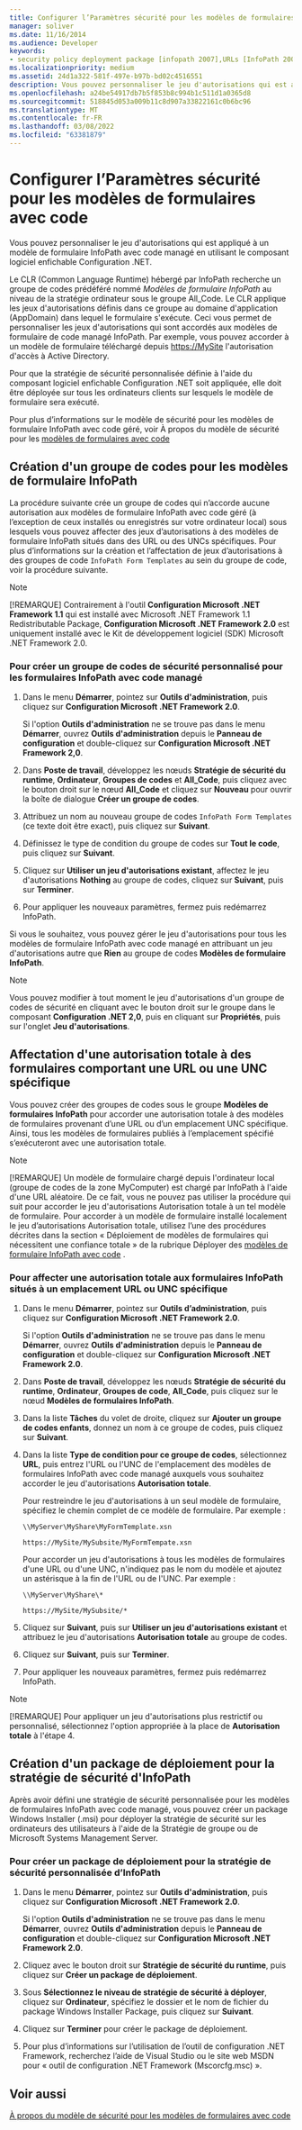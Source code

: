 ```yaml
---
title: Configurer l’Paramètres sécurité pour les modèles de formulaires avec code
manager: soliver
ms.date: 11/16/2014
ms.audience: Developer
keywords:
- security policy deployment package [infopath 2007],URLs [InfoPath 2007], assigning FullTrust,code access security [InfoPath 2007],UNCs [InfoPath 2007], assigning FullTrust,CAS [InfoPath 2007],security [InfoPath 2007], configuring,code groups [InfoPath 2007],FullTrust [InfoPath 2007], assigning to UNCs,FullTrust [InfoPath 2007], assigning to URLs
ms.localizationpriority: medium
ms.assetid: 24d1a322-581f-497e-b97b-bd02c4516551
description: Vous pouvez personnaliser le jeu d'autorisations qui est appliqué à un modèle de formulaire InfoPath avec code managé en utilisant le composant logiciel enfichable Configuration .NET.
ms.openlocfilehash: a24be54917db7b5f853b8c994b1c511d1a0365d8
ms.sourcegitcommit: 518845d053a009b11c8d907a33822161c0b6bc96
ms.translationtype: MT
ms.contentlocale: fr-FR
ms.lasthandoff: 03/08/2022
ms.locfileid: "63381879"
---
```

# <a name="configure-security-settings-for-form-templates-with-code"></a>Configurer l’Paramètres sécurité pour les modèles de formulaires avec code

Vous pouvez personnaliser le jeu d'autorisations qui est appliqué à un modèle de formulaire InfoPath avec code managé en utilisant le composant logiciel enfichable Configuration .NET.
  
Le CLR (Common Language Runtime) hébergé par InfoPath recherche un groupe de codes prédéféré nommé *Modèles de formulaire InfoPath* au niveau de la stratégie ordinateur sous le groupe All_Code. Le CLR applique les jeux d'autorisations définis dans ce groupe au domaine d'application (AppDomain) dans lequel le formulaire s'exécute. Ceci vous permet de personnaliser les jeux d'autorisations qui sont accordés aux modèles de formulaire de code managé InfoPath. Par exemple, vous pouvez accorder à un modèle de formulaire téléchargé depuis <https://MySite> l'autorisation d'accès à Active Directory.
  
Pour que la stratégie de sécurité personnalisée définie à l'aide du composant logiciel enfichable Configuration .NET soit appliquée, elle doit être déployée sur tous les ordinateurs clients sur lesquels le modèle de formulaire sera exécuté.
  
Pour plus d’informations sur le modèle de sécurité pour les modèles de formulaire InfoPath avec code géré, voir À propos du modèle de sécurité pour les [modèles de formulaires avec code](about-the-security-model-for-form-templates-with-code.md)
  
## <a name="creating-a-code-group-for-infopath-form-templates"></a>Création d'un groupe de codes pour les modèles de formulaire InfoPath

La procédure suivante crée un groupe de codes qui n’accorde aucune autorisation aux modèles de formulaire InfoPath avec code géré (à l’exception de ceux installés ou enregistrés sur votre ordinateur local) sous lesquels vous pouvez affecter des jeux d’autorisations à des modèles de formulaire InfoPath situés dans des URL ou des UNCs spécifiques. Pour plus d’informations sur la création et l’affectation de jeux d’autorisations à des groupes de code `InfoPath Form Templates` au sein du groupe de code, voir la procédure suivante.
  
> [!NOTE]
> [!REMARQUE] Contrairement à l'outil **Configuration Microsoft .NET Framework 1.1** qui est installé avec Microsoft .NET Framework 1.1 Redistributable Package, **Configuration Microsoft .NET Framework 2.0** est uniquement installé avec le Kit de développement logiciel (SDK) Microsoft .NET Framework 2.0.
  
### <a name="to-create-a-custom-security-code-group-for-infopath-managed-code-forms"></a>Pour créer un groupe de codes de sécurité personnalisé pour les formulaires InfoPath avec code managé

1. Dans le menu **Démarrer**, pointez sur **Outils d'administration**, puis cliquez sur **Configuration Microsoft .NET Framework 2.0**.

    Si l'option **Outils d'administration** ne se trouve pas dans le menu **Démarrer**, ouvrez **Outils d'administration** depuis le **Panneau de configuration** et double-cliquez sur **Configuration Microsoft .NET Framework 2,0**.

2. Dans **Poste de travail**, développez les nœuds **Stratégie de sécurité du runtime**, **Ordinateur**, **Groupes de codes** et **All_Code**, puis cliquez avec le bouton droit sur le nœud **All_Code** et cliquez sur **Nouveau** pour ouvrir la boîte de dialogue **Créer un groupe de codes**.

3. Attribuez un nom au nouveau groupe de codes  `InfoPath Form Templates` (ce texte doit être exact), puis cliquez sur **Suivant**.

4. Définissez le type de condition du groupe de codes sur **Tout le code**, puis cliquez sur **Suivant**.

5. Cliquez sur **Utiliser un jeu d'autorisations existant**, affectez le jeu d'autorisations **Nothing** au groupe de codes, cliquez sur **Suivant**, puis sur **Terminer**.

6. Pour appliquer les nouveaux paramètres, fermez puis redémarrez InfoPath.

Si vous le souhaitez, vous pouvez gérer le jeu d'autorisations pour tous les modèles de formulaire InfoPath avec code managé en attribuant un jeu d'autorisations autre que **Rien** au groupe de codes **Modèles de formulaire InfoPath**.
> [!NOTE]
> Vous pouvez modifier à tout moment le jeu d'autorisations d'un groupe de codes de sécurité en cliquant avec le bouton droit sur le groupe dans le composant **Configuration .NET 2,0**, puis en cliquant sur **Propriétés**, puis sur l'onglet **Jeu d'autorisations**.
  
## <a name="assigning-fulltrust-to-forms-at-a-specific-url-or-unc"></a>Affectation d'une autorisation totale à des formulaires comportant une URL ou une UNC spécifique

Vous pouvez créer des groupes de codes sous le groupe **Modèles de formulaires InfoPath** pour accorder une autorisation totale à des modèles de formulaires provenant d’une URL ou d’un emplacement UNC spécifique. Ainsi, tous les modèles de formulaires publiés à l’emplacement spécifié s’exécuteront avec une autorisation totale.
  
> [!NOTE]
> [!REMARQUE] Un modèle de formulaire chargé depuis l'ordinateur local (groupe de codes de la zone MyComputer) est chargé par InfoPath à l'aide d'une URL aléatoire. De ce fait, vous ne pouvez pas utiliser la procédure qui suit pour accorder le jeu d'autorisations Autorisation totale à un tel modèle de formulaire. Pour accorder à un modèle de formulaire installé localement le jeu d’autorisations Autorisation totale, utilisez l’une des procédures décrites dans la section « Déploiement de modèles de formulaires qui nécessitent une confiance totale » de la rubrique Déployer des [modèles de formulaire InfoPath avec code](how-to-deploy-infopath-form-templates-with-code.md) .
  
### <a name="to-assign-fulltrust-to-infopath-forms-at-a-specific-url-or-unc-location"></a>Pour affecter une autorisation totale aux formulaires InfoPath situés à un emplacement URL ou UNC spécifique

1. Dans le menu **Démarrer**, pointez sur **Outils d’administration**, puis cliquez sur **Configuration Microsoft .NET Framework 2.0**.

    Si l'option **Outils d'administration** ne se trouve pas dans le menu **Démarrer**, ouvrez **Outils d'administration** depuis le **Panneau de configuration** et double-cliquez sur **Configuration Microsoft .NET Framework 2.0**.

2. Dans **Poste de travail**, développez les nœuds **Stratégie de sécurité du runtime**, **Ordinateur**, **Groupes de code**, **All_Code**, puis cliquez sur le nœud **Modèles de formulaires InfoPath**.

3. Dans la liste **Tâches** du volet de droite, cliquez sur **Ajouter un groupe de codes enfants**, donnez un nom à ce groupe de codes, puis cliquez sur **Suivant**.

4. Dans la liste **Type de condition pour ce groupe de codes**, sélectionnez **URL**, puis entrez l'URL ou l'UNC de l'emplacement des modèles de formulaires InfoPath avec code managé auxquels vous souhaitez accorder le jeu d'autorisations **Autorisation totale**.

    Pour restreindre le jeu d'autorisations à un seul modèle de formulaire, spécifiez le chemin complet de ce modèle de formulaire. Par exemple :

     `\\MyServer\MyShare\MyFormTemplate.xsn`

     `https://MySite/MySubsite/MyFormTempate.xsn`

    Pour accorder un jeu d'autorisations à tous les modèles de formulaires d'une URL ou d'une UNC, n'indiquez pas le nom du modèle et ajoutez un astérisque à la fin de l'URL ou de l'UNC. Par exemple :

     `\\MyServer\MyShare\*`

     `https://MySite/MySubsite/*`

5. Cliquez sur **Suivant**, puis sur **Utiliser un jeu d'autorisations existant** et attribuez le jeu d'autorisations **Autorisation totale** au groupe de codes.

6. Cliquez sur **Suivant**, puis sur **Terminer**.

7. Pour appliquer les nouveaux paramètres, fermez puis redémarrez InfoPath.

> [!NOTE]
> [!REMARQUE] Pour appliquer un jeu d'autorisations plus restrictif ou personnalisé, sélectionnez l'option appropriée à la place de **Autorisation totale** à l'étape 4.
  
## <a name="creating-a-deployment-package-for-infopath-security-policy"></a>Création d'un package de déploiement pour la stratégie de sécurité d'InfoPath

Après avoir défini une stratégie de sécurité personnalisée pour les modèles de formulaires InfoPath avec code managé, vous pouvez créer un package Windows Installer (.msi) pour déployer la stratégie de sécurité sur les ordinateurs des utilisateurs à l'aide de la Stratégie de groupe ou de Microsoft Systems Management Server.
  
### <a name="to-create-a-deployment-package-for-custom-infopath-security-policy"></a>Pour créer un package de déploiement pour la stratégie de sécurité personnalisée d’InfoPath

1. Dans le menu **Démarrer**, pointez sur **Outils d'administration**, puis cliquez sur **Configuration Microsoft .NET Framework 2.0**.

    Si l'option **Outils d'administration** ne se trouve pas dans le menu **Démarrer**, ouvrez **Outils d'administration** depuis le **Panneau de configuration** et double-cliquez sur **Configuration Microsoft .NET Framework 2.0**.

2. Cliquez avec le bouton droit sur **Stratégie de sécurité du runtime**, puis cliquez sur **Créer un package de déploiement**.

3. Sous **Sélectionnez le niveau de stratégie de sécurité à déployer**, cliquez sur **Ordinateur**, spécifiez le dossier et le nom de fichier du package Windows Installer Package, puis cliquez sur **Suivant**.

4. Cliquez sur **Terminer** pour créer le package de déploiement.

5. Pour plus d’informations sur l’utilisation de l’outil de configuration .NET Framework, recherchez l’aide de Visual Studio ou le site web MSDN pour « outil de configuration .NET Framework (Mscorcfg.msc) ».

## <a name="see-also"></a>Voir aussi

[À propos du modèle de sécurité pour les modèles de formulaires avec code](about-the-security-model-for-form-templates-with-code.md)
